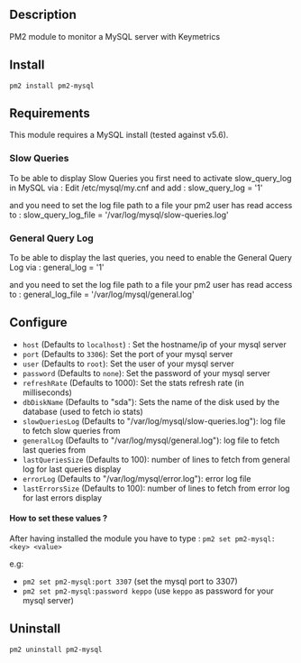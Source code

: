 ## Description

PM2 module to monitor a MySQL server with Keymetrics

## Install

`pm2 install pm2-mysql`

## Requirements

This module requires a MySQL install (tested against v5.6).

### Slow Queries

To be able to display Slow Queries you first need to activate slow_query_log in MySQL via :
Edit /etc/mysql/my.cnf and add : 
slow_query_log = '1'

and you need to set the log file path to a file your pm2 user has read access to : 
slow_query_log_file = '/var/log/mysql/slow-queries.log'

### General Query Log

To be able to display the last queries, you need to enable the General Query Log via :
general_log = '1'

and you need to set the log file path to a file your pm2 user has read access to : 
general_log_file = '/var/log/mysql/general.log'


## Configure

- `host` (Defaults to `localhost`) : Set the hostname/ip of your mysql server
- `port` (Defaults to `3306`): Set the port of your mysql server
- `user` (Defaults to `root`): Set the user of your mysql server
- `password` (Defaults to `none`): Set the password of your mysql server
- `refreshRate` (Defaults to 1000): Set the stats refresh rate (in milliseconds)
- `dbDiskName` (Defaults to "sda"): Sets the name of the disk used by the database (used to fetch io stats)
- `slowQueriesLog` (Defaults to "/var/log/mysql/slow-queries.log"): log file to fetch slow queries from
- `generalLog` (Defaults to "/var/log/mysql/general.log"): log file to fetch last queries from
- `lastQueriesSize` (Defaults to 100): number of lines to fetch from general log for last queries display
- `errorLog` (Defaults to "/var/log/mysql/error.log"): error log file
- `lastErrorsSize` (Defaults to 100): number of lines to fetch from error log for last errors display

#### How to set these values ?

 After having installed the module you have to type :
`pm2 set pm2-mysql:<key> <value>`

e.g: 
- `pm2 set pm2-mysql:port 3307` (set the mysql port to 3307)
- `pm2 set pm2-mysql:password keppo` (use `keppo` as password for your mysql server)

## Uninstall

`pm2 uninstall pm2-mysql`